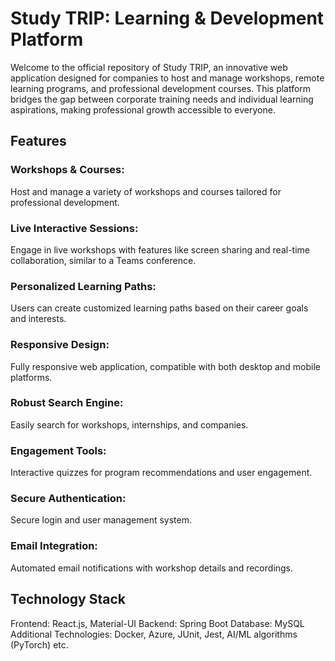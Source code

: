 # Study TRIP: Learning & Development Platform

Welcome to the official repository of Study TRIP, an innovative web application designed for companies to host and manage workshops, remote learning programs, and professional development courses. This platform bridges the gap between corporate training needs and individual learning aspirations, making professional growth accessible to everyone.

## Features

### Workshops & Courses: 
Host and manage a variety of workshops and courses tailored for professional development.

### Live Interactive Sessions: 
Engage in live workshops with features like screen sharing and real-time collaboration, similar to a Teams conference.

### Personalized Learning Paths: 
Users can create customized learning paths based on their career goals and interests.

### Responsive Design: 
Fully responsive web application, compatible with both desktop and mobile platforms.

### Robust Search Engine: 
Easily search for workshops, internships, and companies.

### Engagement Tools: 
Interactive quizzes for program recommendations and user engagement.

### Secure Authentication: 
Secure login and user management system.

### Email Integration: 
Automated email notifications with workshop details and recordings.

## Technology Stack
Frontend: React.js, Material-UI
Backend: Spring Boot
Database: MySQL
Additional Technologies: Docker, Azure, JUnit, Jest, AI/ML algorithms (PyTorch) etc.
